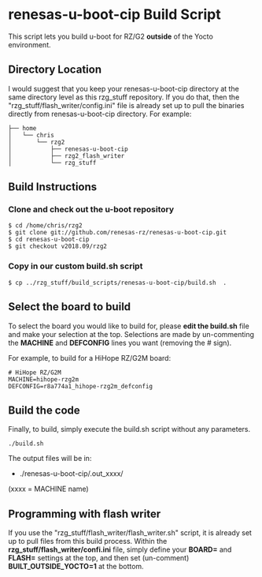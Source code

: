 # renesas-u-boot-cip Build Script

This script lets you build u-boot for RZ/G2 **outside** of the Yocto environment.

## Directory Location

I would suggest that you keep your renesas-u-boot-cip directory at the same directory level as this rzg_stuff repository. If you do that, then the "rzg_stuff/flash_writer/config.ini" file is already set up to pull the binaries directly from renesas-u-boot-cip directory.
For example:
```
├── home
│   └── chris
│       └── rzg2
│           ├── renesas-u-boot-cip
│           ├── rzg2_flash_writer
│           └── rzg_stuff

```

## Build Instructions
### Clone and check out the u-boot repository
```
$ cd /home/chris/rzg2
$ git clone git://github.com/renesas-rz/renesas-u-boot-cip.git
$ cd renesas-u-boot-cip
$ git checkout v2018.09/rzg2
```

### Copy in our custom build.sh script
```
$ cp ../rzg_stuff/build_scripts/renesas-u-boot-cip/build.sh  .
```


## Select the board to build
To select the board you would like to build for, please **edit the build.sh** file and make your selection at the top. Selections are made by un-commenting the **MACHINE** and **DEFCONFIG** lines you want (removing the # sign).

For example, to build for a HiHope RZ/G2M board:
```
# HiHope RZ/G2M
MACHINE=hihope-rzg2m
DEFCONFIG=r8a774a1_hihope-rzg2m_defconfig
```

## Build the code
Finally, to build, simply execute the build.sh script without any parameters.
```
./build.sh
```
The output files will be in:
 * ./renesas-u-boot-cip/.out_xxxx/

(xxxx = MACHINE name)


## Programming with flash writer
If you use the "rzg_stuff/flash_writer/flash_writer.sh" script,  it is already set up to pull files from this build process.
Within the **rzg_stuff/flash_writer/confi.ini** file, simply define your **BOARD=** and **FLASH=** settings at the top, and then set (un-comment) **BUILT_OUTSIDE_YOCTO=1** at the bottom.
